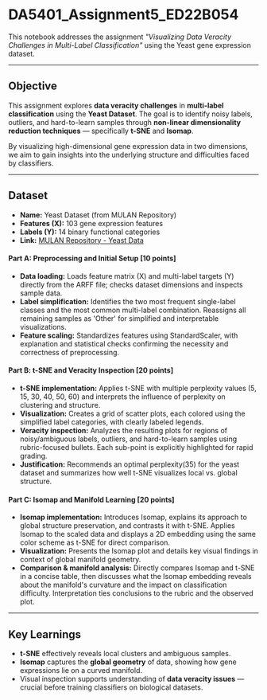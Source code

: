 # DA5401_Assignment5_ED22B054
This notebook addresses the assignment *"Visualizing Data Veracity Challenges in Multi-Label Classification"* using the Yeast gene expression dataset. 
***

## **Objective**

This assignment explores **data veracity challenges** in **multi-label classification** using the **Yeast Dataset**. The goal is to identify noisy labels, outliers, and hard-to-learn samples through **non-linear dimensionality reduction techniques** — specifically **t-SNE** and **Isomap**.

By visualizing high-dimensional gene expression data in two dimensions, we aim to gain insights into the underlying structure and difficulties faced by classifiers.

---

## **Dataset**

* **Name:** Yeast Dataset (from MULAN Repository)
* **Features (X):** 103 gene expression features
* **Labels (Y):** 14 binary functional categories
* **Link:** [MULAN Repository - Yeast Data](http://mulan.sourceforge.net/datasets-mlc.html)


#### **Part A: Preprocessing and Initial Setup [10 points]**

- **Data loading:** Loads feature matrix (X) and multi-label targets (Y) directly from the ARFF file; checks dataset dimensions and inspects sample data.
- **Label simplification:** Identifies the two most frequent single-label classes and the most common multi-label combination. Reassigns all remaining samples as 'Other' for simplified and interpretable visualizations.
- **Feature scaling:** Standardizes features using StandardScaler, with explanation and statistical checks confirming the necessity and correctness of preprocessing.


#### **Part B: t-SNE and Veracity Inspection [20 points]**
- **t-SNE implementation:** Applies t-SNE with multiple perplexity values (5, 15, 30, 40, 50, 60) and interprets the influence of perplexity on clustering and structure.
- **Visualization:** Creates a grid of scatter plots, each colored using the simplified label categories, with clearly labeled legends.
- **Veracity inspection:** Analyzes the resulting plots for regions of noisy/ambiguous labels, outliers, and hard-to-learn samples using rubric-focused bullets. Each sub-point is explicitly highlighted for rapid grading.
- **Justification:** Recommends an optimal perplexity(35) for the yeast dataset and summarizes how well t-SNE visualizes local vs. global structure.

#### **Part C: Isomap and Manifold Learning [20 points]**
- **Isomap implementation:** Introduces Isomap, explains its approach to global structure preservation, and contrasts it with t-SNE. Applies Isomap to the scaled data and displays a 2D embedding using the same color scheme as t-SNE for direct comparison.
- **Visualization:** Presents the Isomap plot and details key visual findings in context of global manifold geometry.
- **Comparison & manifold analysis:** Directly compares Isomap and t-SNE in a concise table, then discusses what the Isomap embedding reveals about the manifold's curvature and the impact on classification difficulty. Interpretation ties conclusions to the rubric and the observed plot.

***

## **Key Learnings**

* **t-SNE** effectively reveals local clusters and ambiguous samples.
* **Isomap** captures the **global geometry** of data, showing how gene expressions lie on a curved manifold.
* Visual inspection supports understanding of **data veracity issues** — crucial before training classifiers on biological datasets.

